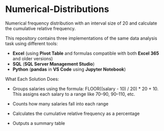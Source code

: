 # Numerical-Distributions
Numerical frequency distribution with an interval size of 20 and calculate the cumulative relative frequency.

This repository contains three implementations of the same data analysis task using different tools:
- **Excel** (using **Pivot Table** and formulas compatible with both **Excel 365** and older versions)
- **SQL** (**SQL Server Management Studio**)
- **Python** (**pandas** in **VS Code** using **Jupyter Notebook**)

What Each Solution Does:

- Groups salaries using the formula: FLOOR((salary - 10) / 20) * 20 + 10. This assigns each salary to a range like 70–90, 90–110, etc.

- Counts how many salaries fall into each range

- Calculates the cumulative relative frequency as a percentage

- Outputs a summary table



